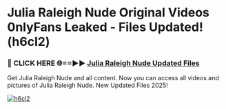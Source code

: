 # Julia Raleigh Nude Original Videos 0nlyFans Leaked - Files Updated! (h6cl2)

<h3>🔴 CLICK HERE 🌐==►► <a href="https://tinyurl.com/4mcuefdz" rel="nofollow">Julia Raleigh Nude Updated Files</a></h3>

Get Julia Raleigh Nude and all content. Now you can access all videos and pictures of Julia Raleigh Nude. New Updated Files 2025!

[![h6cl2](https://i.imgur.com/StAQSOY.gif)](https://tinyurl.com/4mcuefdz)
